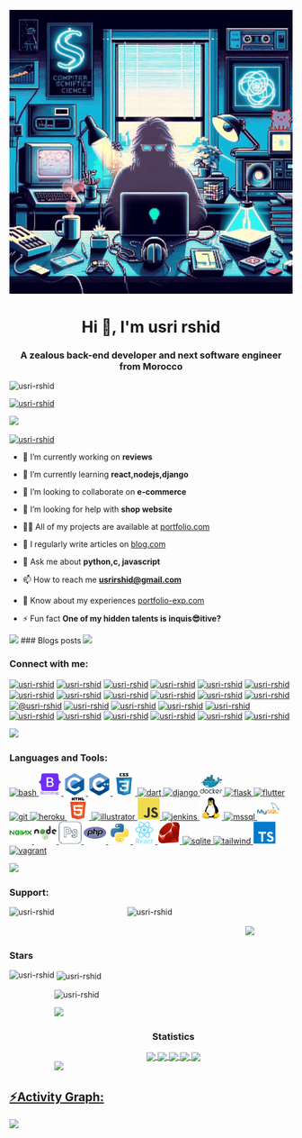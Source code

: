 <p align="center"><img src="yossrev6.gif" alt=" custom image"/></p>

 


<h1 align="center">Hi 👋, I'm usri rshid</h1>
<h3 align="center">A zealous back-end developer and next software engineer from Morocco</h3>

<p align="left"> <img src="https://komarev.com/ghpvc/?username=usri-rshid&label=Profile%20views&color=0e75b6&style=flat" alt="usri-rshid" /> </p>

<p align="left"> <a href="https://github.com/ryo-ma/github-profile-trophy"><img src="https://github-profile-trophy.vercel.app/?username=usri-rshid" alt="usri-rshid" /></a> </p>
<img src="https://user-images.githubusercontent.com/73097560/115834477-dbab4500-a447-11eb-908a-139a6edaec5c.gif">
<p align="left"> <a href="https://twitter.com/usri-rshid" target="blank"><img src="https://img.shields.io/twitter/follow/usri-rshid?logo=twitter&style=for-the-badge" alt="usri-rshid" /></a> </p>

- 🔭 I’m currently working on **reviews**

- 🌱 I’m currently learning **react,nodejs,django**

- 👯 I’m looking to collaborate on **e-commerce**

- 🤝 I’m looking for help with **shop website**

- 👨‍💻 All of my projects are available at [portfolio.com](portfolio.com)

- 📝 I regularly write articles on [blog.com](blog.com)

- 💬 Ask me about **python,c, javascript**

- 📫 How to reach me **usrirshid@gmail.com**

- 📄 Know about my experiences [portfolio-exp.com](portfolio-exp.com)

- ⚡ Fun fact **One of my hidden talents is inquis😎itive?**
<img src="https://user-images.githubusercontent.com/73097560/115834477-dbab4500-a447-11eb-908a-139a6edaec5c.gif">
### Blogs posts
<!-- BLOG-POST-LIST:START -->
<!-- BLOG-POST-LIST:END -->
<img src="https://user-images.githubusercontent.com/73097560/115834477-dbab4500-a447-11eb-908a-139a6edaec5c.gif">
<h3 align="left">Connect with me:</h3>
<p align="left">
<a href="https://codepen.io/usri-rshid" target="blank"><img align="center" src="https://raw.githubusercontent.com/rahuldkjain/github-profile-readme-generator/master/src/images/icons/Social/codepen.svg" alt="usri-rshid" height="30" width="40" /></a>
<a href="https://dev.to/usri-rshid" target="blank"><img align="center" src="https://raw.githubusercontent.com/rahuldkjain/github-profile-readme-generator/master/src/images/icons/Social/devto.svg" alt="usri-rshid" height="30" width="40" /></a>
<a href="https://twitter.com/usri-rshid" target="blank"><img align="center" src="https://raw.githubusercontent.com/rahuldkjain/github-profile-readme-generator/master/src/images/icons/Social/twitter.svg" alt="usri-rshid" height="30" width="40" /></a>
<a href="https://linkedin.com/in/usri-rshid" target="blank"><img align="center" src="https://raw.githubusercontent.com/rahuldkjain/github-profile-readme-generator/master/src/images/icons/Social/linked-in-alt.svg" alt="usri-rshid" height="30" width="40" /></a>
<a href="https://stackoverflow.com/users/usri-rshid" target="blank"><img align="center" src="https://raw.githubusercontent.com/rahuldkjain/github-profile-readme-generator/master/src/images/icons/Social/stack-overflow.svg" alt="usri-rshid" height="30" width="40" /></a>
<a href="https://codesandbox.com/usri-rshid" target="blank"><img align="center" src="https://raw.githubusercontent.com/rahuldkjain/github-profile-readme-generator/master/src/images/icons/Social/codesandbox.svg" alt="usri-rshid" height="30" width="40" /></a>
<a href="https://kaggle.com/usri-rshid" target="blank"><img align="center" src="https://raw.githubusercontent.com/rahuldkjain/github-profile-readme-generator/master/src/images/icons/Social/kaggle.svg" alt="usri-rshid" height="30" width="40" /></a>
<a href="https://fb.com/usri-rshid" target="blank"><img align="center" src="https://raw.githubusercontent.com/rahuldkjain/github-profile-readme-generator/master/src/images/icons/Social/facebook.svg" alt="usri-rshid" height="30" width="40" /></a>
<a href="https://instagram.com/usri-rshid" target="blank"><img align="center" src="https://raw.githubusercontent.com/rahuldkjain/github-profile-readme-generator/master/src/images/icons/Social/instagram.svg" alt="usri-rshid" height="30" width="40" /></a>
<a href="https://dribbble.com/usri-rshid" target="blank"><img align="center" src="https://raw.githubusercontent.com/rahuldkjain/github-profile-readme-generator/master/src/images/icons/Social/dribbble.svg" alt="usri-rshid" height="30" width="40" /></a>
<a href="https://www.behance.net/usri-rshid" target="blank"><img align="center" src="https://raw.githubusercontent.com/rahuldkjain/github-profile-readme-generator/master/src/images/icons/Social/behance.svg" alt="usri-rshid" height="30" width="40" /></a>
<a href="https://hashnode.com/usri-rshid" target="blank"><img align="center" src="https://raw.githubusercontent.com/rahuldkjain/github-profile-readme-generator/master/src/images/icons/Social/hashnode.svg" alt="usri-rshid" height="30" width="40" /></a>
<a href="https://medium.com/@usri-rshid" target="blank"><img align="center" src="https://raw.githubusercontent.com/rahuldkjain/github-profile-readme-generator/master/src/images/icons/Social/medium.svg" alt="@usri-rshid" height="30" width="40" /></a>
<a href="https://www.youtube.com/c/usri-rshid" target="blank"><img align="center" src="https://raw.githubusercontent.com/rahuldkjain/github-profile-readme-generator/master/src/images/icons/Social/youtube.svg" alt="usri-rshid" height="30" width="40" /></a>
<a href="https://www.codechef.com/users/usri-rshid" target="blank"><img align="center" src="https://cdn.jsdelivr.net/npm/simple-icons@3.1.0/icons/codechef.svg" alt="usri-rshid" height="30" width="40" /></a>
<a href="https://www.hackerrank.com/usri-rshid" target="blank"><img align="center" src="https://raw.githubusercontent.com/rahuldkjain/github-profile-readme-generator/master/src/images/icons/Social/hackerrank.svg" alt="usri-rshid" height="30" width="40" /></a>
<a href="https://codeforces.com/profile/usri-rshid" target="blank"><img align="center" src="https://raw.githubusercontent.com/rahuldkjain/github-profile-readme-generator/master/src/images/icons/Social/codeforces.svg" alt="usri-rshid" height="30" width="40" /></a>
<a href="https://www.leetcode.com/usri-rshid" target="blank"><img align="center" src="https://raw.githubusercontent.com/rahuldkjain/github-profile-readme-generator/master/src/images/icons/Social/leet-code.svg" alt="usri-rshid" height="30" width="40" /></a>
<a href="https://www.hackerearth.com/usri-rshid" target="blank"><img align="center" src="https://raw.githubusercontent.com/rahuldkjain/github-profile-readme-generator/master/src/images/icons/Social/hackerearth.svg" alt="usri-rshid" height="30" width="40" /></a>
<a href="https://auth.geeksforgeeks.org/user/usri-rshid" target="blank"><img align="center" src="https://raw.githubusercontent.com/rahuldkjain/github-profile-readme-generator/master/src/images/icons/Social/geeks-for-geeks.svg" alt="usri-rshid" height="30" width="40" /></a>
<a href="https://www.topcoder.com/members/usri-rshid" target="blank"><img align="center" src="https://raw.githubusercontent.com/rahuldkjain/github-profile-readme-generator/master/src/images/icons/Social/topcoder.svg" alt="usri-rshid" height="30" width="40" /></a>
<a href="https://discord.gg/usri-rshid" target="blank"><img align="center" src="https://raw.githubusercontent.com/rahuldkjain/github-profile-readme-generator/master/src/images/icons/Social/discord.svg" alt="usri-rshid" height="30" width="40" /></a>
<a href="/usri-rshid" target="blank"><img align="center" src="https://raw.githubusercontent.com/rahuldkjain/github-profile-readme-generator/master/src/images/icons/Social/rss.svg" alt="usri-rshid" height="30" width="40" /></a>
</p>
<img src="https://user-images.githubusercontent.com/73097560/115834477-dbab4500-a447-11eb-908a-139a6edaec5c.gif">
<h3 align="left">Languages and Tools:</h3>
<p align="left"> <a href="https://www.gnu.org/software/bash/" target="_blank" rel="noreferrer"> <img src="https://www.vectorlogo.zone/logos/gnu_bash/gnu_bash-icon.svg" alt="bash" width="40" height="40"/> </a> <a href="https://getbootstrap.com" target="_blank" rel="noreferrer"> <img src="https://raw.githubusercontent.com/devicons/devicon/master/icons/bootstrap/bootstrap-plain-wordmark.svg" alt="bootstrap" width="40" height="40"/> </a> <a href="https://www.cprogramming.com/" target="_blank" rel="noreferrer"> <img src="https://raw.githubusercontent.com/devicons/devicon/master/icons/c/c-original.svg" alt="c" width="40" height="40"/> </a> <a href="https://www.w3schools.com/cpp/" target="_blank" rel="noreferrer"> <img src="https://raw.githubusercontent.com/devicons/devicon/master/icons/cplusplus/cplusplus-original.svg" alt="cplusplus" width="40" height="40"/> </a> <a href="https://www.w3schools.com/css/" target="_blank" rel="noreferrer"> <img src="https://raw.githubusercontent.com/devicons/devicon/master/icons/css3/css3-original-wordmark.svg" alt="css3" width="40" height="40"/> </a> <a href="https://dart.dev" target="_blank" rel="noreferrer"> <img src="https://www.vectorlogo.zone/logos/dartlang/dartlang-icon.svg" alt="dart" width="40" height="40"/> </a> <a href="https://www.djangoproject.com/" target="_blank" rel="noreferrer"> <img src="https://cdn.worldvectorlogo.com/logos/django.svg" alt="django" width="40" height="40"/> </a> <a href="https://www.docker.com/" target="_blank" rel="noreferrer"> <img src="https://raw.githubusercontent.com/devicons/devicon/master/icons/docker/docker-original-wordmark.svg" alt="docker" width="40" height="40"/> </a> <a href="https://flask.palletsprojects.com/" target="_blank" rel="noreferrer"> <img src="https://www.vectorlogo.zone/logos/pocoo_flask/pocoo_flask-icon.svg" alt="flask" width="40" height="40"/> </a> <a href="https://flutter.dev" target="_blank" rel="noreferrer"> <img src="https://www.vectorlogo.zone/logos/flutterio/flutterio-icon.svg" alt="flutter" width="40" height="40"/> </a> <a href="https://git-scm.com/" target="_blank" rel="noreferrer"> <img src="https://www.vectorlogo.zone/logos/git-scm/git-scm-icon.svg" alt="git" width="40" height="40"/> </a> <a href="https://heroku.com" target="_blank" rel="noreferrer"> <img src="https://www.vectorlogo.zone/logos/heroku/heroku-icon.svg" alt="heroku" width="40" height="40"/> </a> <a href="https://www.w3.org/html/" target="_blank" rel="noreferrer"> <img src="https://raw.githubusercontent.com/devicons/devicon/master/icons/html5/html5-original-wordmark.svg" alt="html5" width="40" height="40"/> </a> <a href="https://www.adobe.com/in/products/illustrator.html" target="_blank" rel="noreferrer"> <img src="https://www.vectorlogo.zone/logos/adobe_illustrator/adobe_illustrator-icon.svg" alt="illustrator" width="40" height="40"/> </a> <a href="https://developer.mozilla.org/en-US/docs/Web/JavaScript" target="_blank" rel="noreferrer"> <img src="https://raw.githubusercontent.com/devicons/devicon/master/icons/javascript/javascript-original.svg" alt="javascript" width="40" height="40"/> </a> <a href="https://www.jenkins.io" target="_blank" rel="noreferrer"> <img src="https://www.vectorlogo.zone/logos/jenkins/jenkins-icon.svg" alt="jenkins" width="40" height="40"/> </a> <a href="https://www.linux.org/" target="_blank" rel="noreferrer"> <img src="https://raw.githubusercontent.com/devicons/devicon/master/icons/linux/linux-original.svg" alt="linux" width="40" height="40"/> </a> <a href="https://www.microsoft.com/en-us/sql-server" target="_blank" rel="noreferrer"> <img src="https://www.svgrepo.com/show/303229/microsoft-sql-server-logo.svg" alt="mssql" width="40" height="40"/> </a> <a href="https://www.mysql.com/" target="_blank" rel="noreferrer"> <img src="https://raw.githubusercontent.com/devicons/devicon/master/icons/mysql/mysql-original-wordmark.svg" alt="mysql" width="40" height="40"/> </a> <a href="https://www.nginx.com" target="_blank" rel="noreferrer"> <img src="https://raw.githubusercontent.com/devicons/devicon/master/icons/nginx/nginx-original.svg" alt="nginx" width="40" height="40"/> </a> <a href="https://nodejs.org" target="_blank" rel="noreferrer"> <img src="https://raw.githubusercontent.com/devicons/devicon/master/icons/nodejs/nodejs-original-wordmark.svg" alt="nodejs" width="40" height="40"/> </a> <a href="https://www.photoshop.com/en" target="_blank" rel="noreferrer"> <img src="https://raw.githubusercontent.com/devicons/devicon/master/icons/photoshop/photoshop-line.svg" alt="photoshop" width="40" height="40"/> </a> <a href="https://www.php.net" target="_blank" rel="noreferrer"> <img src="https://raw.githubusercontent.com/devicons/devicon/master/icons/php/php-original.svg" alt="php" width="40" height="40"/> </a> <a href="https://www.python.org" target="_blank" rel="noreferrer"> <img src="https://raw.githubusercontent.com/devicons/devicon/master/icons/python/python-original.svg" alt="python" width="40" height="40"/> </a> <a href="https://reactjs.org/" target="_blank" rel="noreferrer"> <img src="https://raw.githubusercontent.com/devicons/devicon/master/icons/react/react-original-wordmark.svg" alt="react" width="40" height="40"/> </a> <a href="https://www.ruby-lang.org/en/" target="_blank" rel="noreferrer"> <img src="https://raw.githubusercontent.com/devicons/devicon/master/icons/ruby/ruby-original.svg" alt="ruby" width="40" height="40"/> </a> <a href="https://www.sqlite.org/" target="_blank" rel="noreferrer"> <img src="https://www.vectorlogo.zone/logos/sqlite/sqlite-icon.svg" alt="sqlite" width="40" height="40"/> </a> <a href="https://tailwindcss.com/" target="_blank" rel="noreferrer"> <img src="https://www.vectorlogo.zone/logos/tailwindcss/tailwindcss-icon.svg" alt="tailwind" width="40" height="40"/> </a> <a href="https://www.typescriptlang.org/" target="_blank" rel="noreferrer"> <img src="https://raw.githubusercontent.com/devicons/devicon/master/icons/typescript/typescript-original.svg" alt="typescript" width="40" height="40"/> </a> <a href="https://www.vagrantup.com/" target="_blank" rel="noreferrer">
<img src="https://www.vectorlogo.zone/logos/vagrantup/vagrantup-icon.svg" alt="vagrant" width="40" height="40"/> </a> </p>
<img src="https://user-images.githubusercontent.com/73097560/115834477-dbab4500-a447-11eb-908a-139a6edaec5c.gif">
<h3 align="left">Support:</h3>
<p><a href="https://www.buymeacoffee.com/usri-rshid"> <img align="left" src="https://cdn.buymeacoffee.com/buttons/v2/default-yellow.png" height="50" width="210" alt="usri-rshid" /></a><a href="https://ko-fi.com/usri-rshid"> <img align="left" src="https://cdn.ko-fi.com/cdn/kofi3.png?v=3" height="50" width="210" alt="usri-rshid" /></a></p>
<br><br>
<img src="https://user-images.githubusercontent.com/73097560/115834477-dbab4500-a447-11eb-908a-139a6edaec5c.gif">
</div><h3 align="left">Stars</h3>
<img align="left" height="180em" src="https://github-readme-stats.vercel.app/api/top-langs/?username=usri-rshid&layout=compact&theme=" alt=usri-rshid />

<p>&nbsp;<img align="center" height="180em" src="https://github-readme-stats.vercel.app/api?username=usri-rshid&show_icons=true&locale=en&theme=" alt="usri-rshid" /></p>

<p><img align="center" height="180em" src="https://github-readme-streak-stats.herokuapp.com/?user=usri-rshid&theme=" alt="usri-rshid" /></p>

<img src="https://user-images.githubusercontent.com/73097560/115834477-dbab4500-a447-11eb-908a-139a6edaec5c.gif"><h3 align="center">Statistics</h3>
<div align="center">
<a href="https://github.com/usri-rshid">
<img align="center" src="http://github-profile-summary-cards.vercel.app/api/cards/stats?username=usri-rshid&theme=github" height="180em" />
<img align="center" src="http://github-profile-summary-cards.vercel.app/api/cards/most-commit-language?username=usri-rshid&theme=github" height="180em" />
<img align="center" src="http://github-profile-summary-cards.vercel.app/api/cards/repos-per-language?username=usri-rshid&theme=github" height="180em" />
<img align="center" src="http://github-profile-summary-cards.vercel.app/api/cards/productive-time?username=usri-rshid&theme=github" height="180em" />
<img align="center" src="http://github-profile-summary-cards.vercel.app/api/cards/profile-details?username=usri-rshid&theme=github" height="180em" />
</div>
<img src="https://user-images.githubusercontent.com/73097560/115834477-dbab4500-a447-11eb-908a-139a6edaec5c.gif"><h2 align="left">⚡Activity Graph:</h2>
<img align="center" src="https://github-readme-activity-graph.vercel.app/graph?username=usri-rshid&theme=github-light"/>




